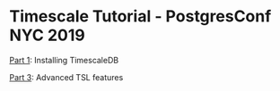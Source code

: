 # Timescale Tutorial - PostgresConf NYC 2019

[Part 1](https://github.com/dianasaur323/postgresconf2019_tutorial/blob/master/part_1.md): Installing TimescaleDB

[Part 3](https://github.com/dianasaur323/postgresconf2019_tutorial/blob/master/part_3.md): Advanced TSL features
